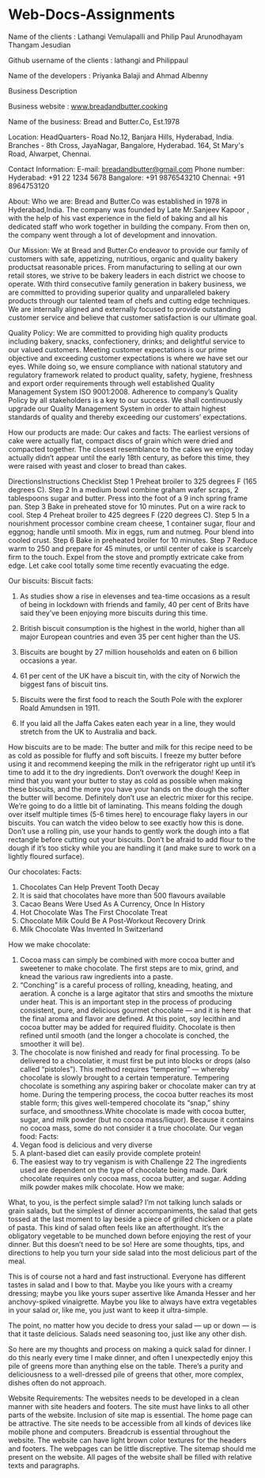 # Web-Docs-Assignments

Name of the clients : Lathangi Vemulapalli and Philip Paul Arunodhayam Thangam Jesudian

Github username of the clients : lathangi and Philippaul

Name of the developers : Priyanka Balaji and Ahmad Albenny

Business Description

Business website : www.breadandbutter.cooking

Name of the business: Bread and Butter.Co, Est.1978

Location: 
HeadQuarters- Road No.12, Banjara Hills, Hyderabad, India.
Branches - 8th Cross, JayaNagar, Bangalore, Hyderabad.
  	   164, St Mary's Road, Alwarpet, Chennai.


Contact Information:
E-mail: breadandbutter@gmail.com
Phone number:
Hyderabad: +91 22 1234 5678
Bangalore: +91 9876543210
Chennai: +91 8964753120


About:
Who we are:
Bread and Butter.Co was established in 1978 in Hyderabad,India. The company was founded by Late Mr.Sanjeev Kapoor
, with the help of his vast experience in the field of baking and all his dedicated staff who 
work together in building the company. From then on, the company went through a lot of development and innovation.

Our Mission:
We at Bread and Butter.Co endeavor to provide our family of customers with safe, appetizing, nutritious, 
organic and quality bakery productsat reasonable prices. From manufacturing to selling at our own retail stores, 
we strive to be bakery leaders
in each district we choose to operate. With third consecutive family generation in bakery business, we are 
committed to providing superior quality and unparalleled bakery products through our talented team of chefs
and cutting edge techniques. We are internally aligned and externally focused to provide outstanding customer 
service and believe that customer satisfaction is our ultimate goal.

Quality Policy:
We are committed to providing high quality products including bakery, snacks, confectionery, drinks; and 
delightful service to our valued customers. Meeting customer expectations is our prime objective and exceeding
customer expectations is where we have set our eyes. While doing so, we ensure compliance with national 
statutory and regulatory framework related to product quality, safety, hygiene, freshness and export order 
requirements through well established Quality Management System ISO 9001:2008. Adherence to company’s Quality
Policy by all stakeholders is a key to our success. We shall continuously upgrade our Quality Management System 
in order to attain highest standards of quality and thereby exceeding our customers’ expectations.

How our products are made:
Our cakes and facts:
The earliest versions of cake were actually flat, compact discs of grain which were dried and compacted together. The closest resemblance to the cakes we enjoy today actually didn’t appear until the early 18th century, as before this time, they were raised with yeast and closer to bread than cakes.

DirectionsInstructions Checklist Step 1 Preheat broiler to 325 degrees F (165 degrees C). Step 2 In a medium bowl combine graham wafer scraps, 2 tablespoons sugar and butter. Press into the foot of a 9 inch spring frame pan. Step 3 Bake in preheated stove for 10 minutes. Put on a wire rack to cool. Step 4 Preheat broiler to 425 degrees F (220 degrees C). Step 5 In a nourishment processor combine cream cheese, 1 container sugar, flour and eggnog; handle until smooth. Mix in eggs, rum and nutmeg. Pour blend into cooled crust. Step 6 Bake in preheated broiler for 10 minutes. Step 7 Reduce warm to 250 and prepare for 45 minutes, or until center of cake is scarcely firm to the touch. Expel from the stove and promptly extricate cake from edge. Let cake cool totally some time recently evacuating the edge.

Our biscuits:
Biscuit facts:
1) As studies show a rise in elevenses and tea-time occasions as a result of being in lockdown with friends and family, 40 per cent of Brits have said they’ve been enjoying more biscuits during this time.

2) British biscuit consumption is the highest in the world, higher than all major European countries and even 35 per cent higher than the US.

3) Biscuits are bought by 27 million households and eaten on 6 billion occasions a year.

4) 61 per cent of the UK have a biscuit tin, with the city of Norwich the biggest fans of biscuit tins.

5) Biscuits were the first food to reach the South Pole with the explorer Roald Amundsen in 1911.

6) If you laid all the Jaffa Cakes eaten each year in a line, they would stretch from the UK to Australia and back.

How biscuits are to be made:
The butter and milk for this recipe need to be as cold as possible for fluffy and soft biscuits. I freeze my butter before using it and recommend keeping the milk in the refrigerator right up until it’s time to add it to the dry ingredients.
Don’t overwork the dough! Keep in mind that you want your butter to stay as cold as possible when making these biscuits, and the more you have your hands on the dough the softer the butter will become. Definitely don’t use an electric mixer for this recipe.
We’re going to do a little bit of laminating. This means folding the dough over itself multiple times (5-6 times here) to encourage flaky layers in our biscuits. You can watch the video below to see exactly how this is done.
Don’t use a rolling pin, use your hands to gently work the dough into a flat rectangle before cutting out your biscuits.
Don’t be afraid to add flour to the dough if it’s too sticky while you are handling it (and make sure to work on a lightly floured surface).

Our chocolates:
Facts:
1. Chocolates Can Help Prevent Tooth Decay
2. It is said that chocolates have more than 500 flavours available
3. Cacao Beans Were Used As A Currency, Once In History
4. Hot Chocolate Was The First Chocolate Treat
5. Chocolate Milk Could Be A Post-Workout Recovery Drink
6. Milk Chocolate Was Invented In Switzerland

How we make chocolate:
1) Cocoa mass can simply be combined with more cocoa butter and sweetener to make chocolate. The first steps are to mix, grind, and knead the various raw ingredients into a paste.
2) “Conching” is a careful process of rolling, kneading, heating, and aeration. A conche is a large agitator that stirs and smooths the mixture under heat.
This is an important step in the process of producing consistent, pure, and delicious gourmet chocolate — and it is here that the final aroma and flavor are defined.
At this point, soy lecithin and cocoa butter may be added for required fluidity. Chocolate is then refined until smooth (and the longer a chocolate is conched, the smoother it will be).
3) The chocolate is now finished and ready for final processing. To be delivered to a chocolatier, it must first be put into blocks or drops (also called “pistoles”).
This method requires “tempering” — whereby chocolate is slowly brought to a certain temperature. Tempering chocolate is something any aspiring baker or chocolate maker can try at home.
During the tempering process, the cocoa butter reaches its most stable form; this gives well-tempered chocolate its “snap,” shiny surface, and smoothness.White chocolate is made with cocoa butter, sugar, and milk powder (but no cocoa mass/liquor). Because it contains no cocoa mass, some do not consider it a true chocolate.
Our vegan food:
Facts:
1) Vegan food is delicious and very diverse
2) A plant-based diet can easily provide complete protein!
3) The easiest way to try veganism is with Challenge 22
The ingredients used are dependent on the type of chocolate being made. Dark chocolate requires only cocoa mass, cocoa butter, and sugar. Adding milk powder makes milk chocolate.
How we make:

What, to you, is the perfect simple salad? I’m not talking lunch salads or grain salads, but the simplest of dinner accompaniments, the salad that gets tossed at the last moment to lay beside a piece of grilled chicken or a plate of pasta. This kind of salad often feels like an afterthought. It’s the obligatory vegetable to be munched down before enjoying the rest of your dinner. But this doesn’t need to be so! Here are some thoughts, tips, and directions to help you turn your side salad into the most delicious part of the meal.

This is of course not a hard and fast instructional. Everyone has different tastes in salad and I bow to that. Maybe you like yours with a creamy dressing; maybe you like yours super assertive like Amanda Hesser and her anchovy-spiked vinaigrette. Maybe you like to always have extra vegetables in your salad or, like me, you just want to keep it ultra-simple.

The point, no matter how you decide to dress your salad — up or down — is that it taste delicious. Salads need seasoning too, just like any other dish.

So here are my thoughts and process on making a quick salad for dinner. I do this nearly every time I make dinner, and often I unexpectedly enjoy this pile of greens more than anything else on the table. There’s a purity and deliciousness to a well-dressed pile of greens that other, more complex, dishes often do not approach.



Website Requirements:
The websites needs to be developed in a clean manner with site headers and footers. The site must have links to all other parts of the website. Inclusion of site map is essential. The home page can be attractive. The site needs to be accessible from all kinds of devices like mobile phone and computers. Breadcrub is essential throughout the website. The website can have light brown color textures for the headers and footers. The webpages can be little discreptive. The sitemap should me present on the website. All pages of the website shall be filled with relative texts and paragraphs.
